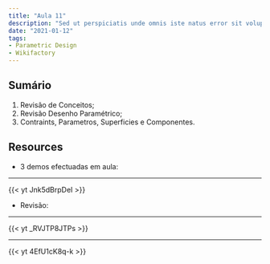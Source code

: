 ```yaml
---
title: "Aula 11"
description: "Sed ut perspiciatis unde omnis iste natus error sit voluptatem"
date: "2021-01-12"
tags:
- Parametric Design
- Wikifactory
---
```


## Sumário
1. Revisão de Conceitos;
2. Revisão Desenho Paramétrico;
3. Contraints, Parametros, Superficies e Componentes.

## Resources

* 3 demos efectuadas em aula:
___
{{< yt Jnk5dBrpDeI >}}

* Revisão:
___
{{< yt _RVJTP8JTPs >}}

___
{{< yt 4EfU1cK8q-k >}}






